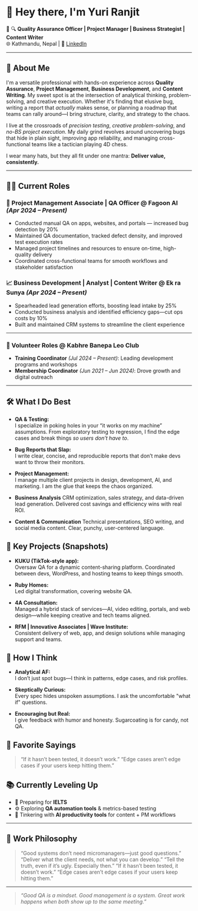 # 👋 Hey there, I'm Yuri Ranjit

🎯 🔍 **Quality Assurance Officer | Project Manager | Business Strategist | Content Writer**  
🌐 Kathmandu, Nepal | 💬 [LinkedIn](https://www.linkedin.com/in/yuri-ranjit-51b573209/)

---

## 🚀 About Me

I'm a versatile professional with hands-on experience across **Quality Assurance**, **Project Management**, **Business Development**, and **Content Writing**. My sweet spot is at the intersection of analytical thinking, problem-solving, and creative execution. Whether it's finding that elusive bug, writing a report that *actually* makes sense, or planning a roadmap that teams can rally around—I bring structure, clarity, and strategy to the chaos.

I live at the crossroads of *precision testing*, *creative problem-solving*, and *no-BS project execution*. My daily grind revolves around uncovering bugs that hide in plain sight, improving app reliability, and managing cross-functional teams like a tactician playing 4D chess.

I wear many hats, but they all fit under one mantra: **Deliver value, consistently.**

---

## 👨‍💻 Current Roles

### 🧪 Project Management Associate | QA Officer @ **Fagoon AI** *(Apr 2024 – Present)*
- Conducted manual QA on apps, websites, and portals — increased bug detection by 20%
- Maintained QA documentation, tracked defect density, and improved test execution rates
- Managed project timelines and resources to ensure on-time, high-quality delivery
- Coordinated cross-functional teams for smooth workflows and stakeholder satisfaction

### 📈 Business Development | Analyst | Content Writer @ **Ek ra Sunya** *(Apr 2024 – Present)*
- Spearheaded lead generation efforts, boosting lead intake by 25%
- Conducted business analysis and identified efficiency gaps—cut ops costs by 10%
- Built and maintained CRM systems to streamline the client experience

---

### 🤝 Volunteer Roles @ **Kabhre Banepa Leo Club**
- **Training Coordinator** *(Jul 2024 – Present)*: Leading development programs and workshops
- **Membership Coordinator** *(Jun 2021 – Jun 2024)*: Drove growth and digital outreach

---

## 🛠️ What I Do Best

- **QA & Testing:**  
  I specialize in poking holes in your “it works on my machine” assumptions. From exploratory testing to regression, I find the edge cases and break things *so users don’t have to*.
  
- **Bug Reports that Slap:**  
  I write clear, concise, and reproducible reports that don’t make devs want to throw their monitors.

- **Project Management:**  
  I manage multiple client projects in design, development, AI, and marketing. I am the glue that keeps the chaos organized.

- **Business Analysis**
  CRM optimization, sales strategy, and data-driven lead generation. Delivered cost savings and efficiency wins with real ROI.

- **Content & Communication**
  Technical presentations, SEO writing, and social media content. Clear, punchy, user-centered language.


## 🚀 Key Projects (Snapshots)

- **KUKU (TikTok-style app):**  
  Oversaw QA for a dynamic content-sharing platform. Coordinated between devs, WordPress, and hosting teams to keep things smooth.

- **Ruby Homes:**  
  Led digital transformation, covering website QA.

- **4A Consultation:**  
  Managed a hybrid stack of services—AI, video editing, portals, and web design—while keeping creative and tech teams aligned.

- **RFM | Innovative Associates | Wave Institute:**  
  Consistent delivery of web, app, and design solutions while managing support and teams.

## 🧠 How I Think

- **Analytical AF:**  
  I don’t just spot bugs—I think in patterns, edge cases, and risk profiles.

- **Skeptically Curious:**  
  Every spec hides unspoken assumptions. I ask the uncomfortable "what if" questions.

- **Encouraging but Real:**  
  I give feedback with humor and honesty. Sugarcoating is for candy, not QA.

## 💬 Favorite Sayings

> “If it hasn’t been tested, it doesn’t work.”
> “Edge cases aren’t edge cases if your users keep hitting them.”

## 📚 Currently Leveling Up

- 📘 Preparing for **IELTS**
- ⚙️ Exploring **QA automation tools** & metrics-based testing
- 🤖 Tinkering with **AI productivity tools** for content + PM workflows

---

## 🧭 Work Philosophy

> “Good systems don’t need micromanagers—just good questions.”
> “Deliver what the client needs, not what you can develop.”
> “Tell the truth, even if it’s ugly. Especially then.”
> “If it hasn’t been tested, it doesn’t work.”
> “Edge cases aren’t edge cases if your users keep hitting them.”

---

> *“Good QA is a mindset. Good management is a system. Great work happens when both show up to the same meeting.”*
